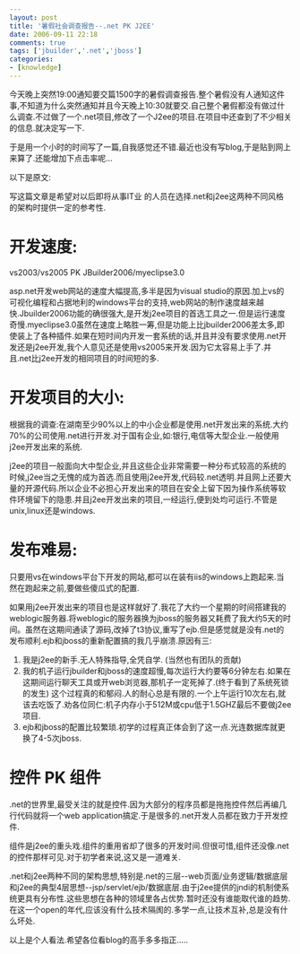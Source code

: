 ```yaml
---
layout: post
title: '暑假社会调查报告--.net PK J2EE'
date: 2006-09-11 22:18
comments: true
tags: ['jbuilder','.net','jboss']
categories:
- [knowledge]
---
```


今天晚上突然19:00通知要交篇1500字的暑假调查报告.整个暑假没有人通知这件事,不知道为什么突然通知并且今天晚上10:30就要交.自己整个暑假都没有做过什么调查.不过做了一个.net项目,修改了一个J2ee的项目.在项目中还查到了不少相关的信息.就决定写一下.

于是用一个小时的时间写了一篇,自我感觉还不错.最近也没有写blog,于是贴到网上来算了.还能增加下点击率呢...


以下是原文:

写这篇文章是希望对以后即将从事IT业 的人员在选择.net和j2ee这两种不同风格的架构时提供一定的参考性.

# 开发速度:

vs2003/vs2005 PK JBuilder2006/myeclipse3.0

asp.net开发web网站的速度大幅提高,多半是因为visual studio的原因.加上vs的可视化编程和占据地利的windows平台的支持,web网站的制作速度越来越快.Jbuilder2006功能的确很强大,是开发j2ee项目的首选工具之一.但是运行速度奇慢.myeclipse3.0虽然在速度上略胜一筹,但是功能上比jbuilder2006差太多,即使装上了各种插件.如果在短时间内开发一套系统的话,并且并没有要求使用.net开发还是j2ee开发,我个人意见还是使用vs2005来开发.因为它太容易上手了.并且.net比j2ee开发的相同项目的时间短的多.

# 开发项目的大小:

根据我的调查:在湖南至少90%以上的中小企业都是使用.net开发出来的系统.大约70%的公司使用.net进行开发.对于国有企业,如:银行,电信等大型企业.一般使用j2ee开发出来的系统.

j2ee的项目一般面向大中型企业,并且这些企业非常需要一种分布式较高的系统的时候,j2ee当之无愧的成为首选.而且使用j2ee开发,代码较.net透明.并且网上还要大量的开源代码.所以企业不必担心开发出来的项目在安全上留下因为操作系统等软件环境留下的隐患.并且j2ee开发出来的项目,一经运行,便到处均可运行.不管是unix,linux还是windows.

# 发布难易:

只要用vs在windows平台下开发的网站,都可以在装有iis的windows上跑起来.当然在跑起来之前,要做些傻瓜式的配置.

如果用j2ee开发出来的项目也是这样就好了.我花了大约一个星期的时间搭建我的weblogic服务器.将weblogic的服务器换为jboss的服务器又耗费了我大约5天的时间。虽然在这期间通读了源码,改掉了t3协议,重写了ejb.但是感觉就是没有.net的发布顺利.ejb和jboss的重新配置搞的我几乎崩溃.原因有三:

1. 我是j2ee的新手.无人特殊指导,全凭自学.  (当然也有团队的贡献)
2. 我的机子运行jbuilder和jboss的速度超慢,每次运行大约要等6分钟左右.如果在这期间运行聊天工具或开web浏览器,那机子一定死掉了.(终于看到了系统死锁的发生)  这个过程真的和郁闷.人的耐心总是有限的.一个上午运行10次左右,就该去吃饭了.劝各位同仁:机子内存小于512M或cpu低于1.5GHZ最后不要做j2ee项目.
3. ejb和jboss的配置比较繁琐.初学的过程真正体会到了这一点.光连数据库就更换了4-5次jboss.

# 控件 PK 组件

.net的世界里,最受关注的就是控件.因为大部分的程序员都是拖拖控件然后再编几行代码就将一个web application搞定.于是很多的.net开发人员都在致力于开发控件.

组件是j2ee的重头戏.组件的重用省却了很多的开发时间.但很可惜,组件还没像.net的控件那样可见.对于初学者来说,这又是一道难关.

.net和j2ee两种不同的架构思想,特别是.net的三层--web页面/业务逻辑/数据底层和j2ee的典型4层思想--jsp/servlet/ejb/数据底层.由于j2ee提供的jndi的机制使系统更具有分布性.这些思想在各种的领域里各占优势.暂时还没有谁能取代谁的趋势.在这一个open的年代,应该没有什么技术隔阂的.多学一点,让技术互补,总是没有什么坏处.

以上是个人看法.希望各位看blog的高手多多指正.....

